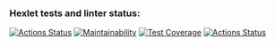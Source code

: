 ### Hexlet tests and linter status:
[![Actions Status](https://github.com/PolanskiKai/php-project-48/workflows/hexlet-check/badge.svg)](https://github.com/PolanskiKai/php-project-48/actions)
[![Maintainability](https://api.codeclimate.com/v1/badges/6df33d7628455afaf82b/maintainability)](https://codeclimate.com/github/PolanskiKai/php-project-48/maintainability)
[![Test Coverage](https://api.codeclimate.com/v1/badges/6df33d7628455afaf82b/test_coverage)](https://codeclimate.com/github/PolanskiKai/php-project-48/test_coverage)
[![Actions Status](https://github.com/PolanskiKai/php-project-48/actions/workflows/ci.yml/badge.svg)](https://github.com/PolanskiKai/php-project-48/actions//workflows/ci.yml)